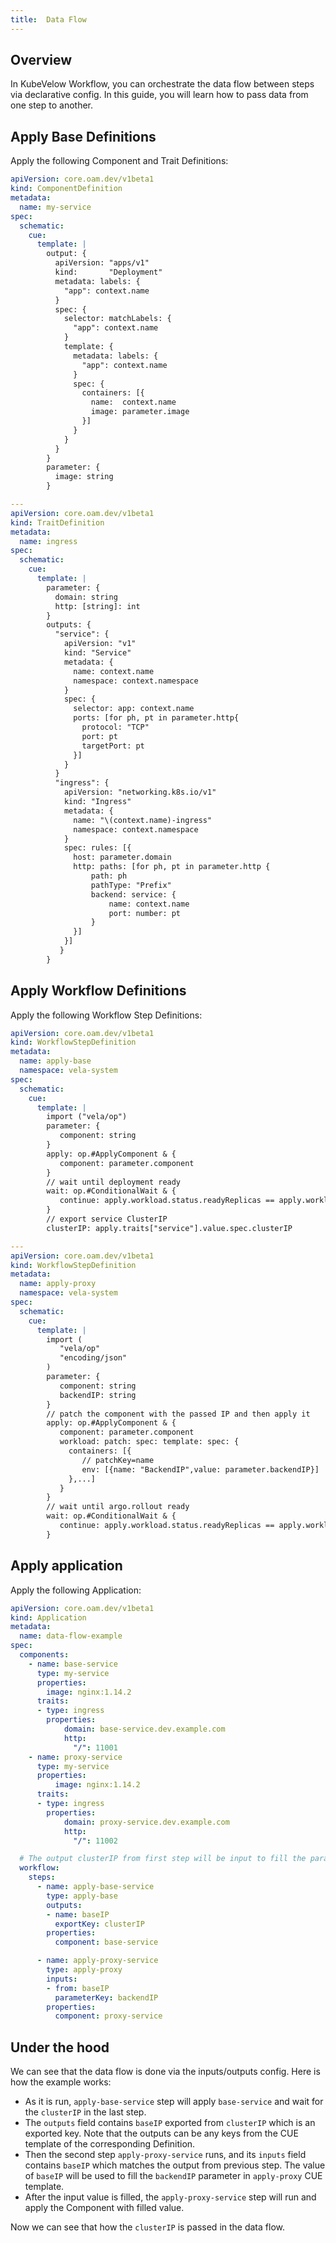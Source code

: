 ```yaml
---
title:  Data Flow
---
```


## Overview

In KubeVelow Workflow, you can orchestrate the data flow between steps via declarative config.
In this guide, you will learn how to pass data from one step to another.

## Apply Base Definitions

Apply the following Component and Trait Definitions:

```yaml
apiVersion: core.oam.dev/v1beta1
kind: ComponentDefinition
metadata:
  name: my-service
spec:
  schematic:
    cue:
      template: |
        output: {
          apiVersion: "apps/v1"
          kind:       "Deployment"
          metadata: labels: {
            "app": context.name
          }
          spec: {
            selector: matchLabels: {
              "app": context.name
            }
            template: {
              metadata: labels: {
                "app": context.name
              }
              spec: {
                containers: [{
                  name:  context.name
                  image: parameter.image
                }]
              }
            }
          }
        }
        parameter: {
          image: string
        }

---
apiVersion: core.oam.dev/v1beta1
kind: TraitDefinition
metadata:
  name: ingress
spec:
  schematic:
    cue:
      template: |
        parameter: {
          domain: string
          http: [string]: int
        }
        outputs: {
          "service": {
            apiVersion: "v1"
            kind: "Service"
            metadata: {
              name: context.name
              namespace: context.namespace
            }
            spec: {
              selector: app: context.name
              ports: [for ph, pt in parameter.http{
                protocol: "TCP"
                port: pt
                targetPort: pt
              }]
            }
          }
          "ingress": {
            apiVersion: "networking.k8s.io/v1"
            kind: "Ingress"
            metadata: {
              name: "\(context.name)-ingress"
              namespace: context.namespace
            }
            spec: rules: [{
              host: parameter.domain
              http: paths: [for ph, pt in parameter.http {
                  path: ph
                  pathType: "Prefix"
                  backend: service: {
                      name: context.name
                      port: number: pt
                  }
              }]
            }]
           }
        }
```


## Apply Workflow Definitions

Apply the following Workflow Step Definitions:

```yaml
apiVersion: core.oam.dev/v1beta1
kind: WorkflowStepDefinition
metadata:
  name: apply-base
  namespace: vela-system
spec:
  schematic:
    cue:
      template: |
        import ("vela/op")
        parameter: {
           component: string
        }
        apply: op.#ApplyComponent & {
           component: parameter.component
        }
        // wait until deployment ready
        wait: op.#ConditionalWait & {
           continue: apply.workload.status.readyReplicas == apply.workload.status.replicas && apply.workload.status.observedGeneration == apply.workload.metadata.generation
        }
        // export service ClusterIP
        clusterIP: apply.traits["service"].value.spec.clusterIP

---
apiVersion: core.oam.dev/v1beta1
kind: WorkflowStepDefinition
metadata:
  name: apply-proxy
  namespace: vela-system
spec:
  schematic:
    cue:
      template: |
        import (
           "vela/op"
           "encoding/json"
        )
        parameter: {
           component: string
           backendIP: string
        }
        // patch the component with the passed IP and then apply it
        apply: op.#ApplyComponent & {
           component: parameter.component
           workload: patch: spec: template: spec: {
             containers: [{
                // patchKey=name
                env: [{name: "BackendIP",value: parameter.backendIP}]
             },...]
           }
        }
        // wait until argo.rollout ready
        wait: op.#ConditionalWait & {
           continue: apply.workload.status.readyReplicas == apply.workload.status.replicas && apply.workload.status.observedGeneration == apply.workload.metadata.generation
        }
```


## Apply application

Apply the following Application:

```yaml
apiVersion: core.oam.dev/v1beta1
kind: Application
metadata:
  name: data-flow-example
spec:
  components:
    - name: base-service
      type: my-service
      properties:
        image: nginx:1.14.2
      traits:
      - type: ingress
        properties:
            domain: base-service.dev.example.com
            http:
              "/": 11001
    - name: proxy-service
      type: my-service
      properties:
          image: nginx:1.14.2
      traits:
      - type: ingress
        properties:
            domain: proxy-service.dev.example.com
            http:
              "/": 11002

  # The output clusterIP from first step will be input to fill the parameters of the second step
  workflow:
    steps:
      - name: apply-base-service
        type: apply-base
        outputs:
        - name: baseIP
          exportKey: clusterIP
        properties:
          component: base-service

      - name: apply-proxy-service
        type: apply-proxy
        inputs:
        - from: baseIP
          parameterKey: backendIP
        properties:
          component: proxy-service
```

## Under the hood

We can see that the data flow is done via the inputs/outputs config.
Here is how the example works:
- As it is run, `apply-base-service` step will apply `base-service` and wait for the `clusterIP` in the last step.
- The `outputs` field contains `baseIP` exported from `clusterIP` which is an exported key.
  Note that the outputs can be any keys from the CUE template of the corresponding Definition.
- Then the second step `apply-proxy-service` runs, and its `inputs` field contains `baseIP` which matches the output from previous step.
  The value of `baseIP` will be used to fill the `backendIP` parameter in `apply-proxy` CUE template.
- After the input value is filled, the `apply-proxy-service` step will run and apply the Component with filled value.

Now we can see that how the `clusterIP` is passed in the data flow.

